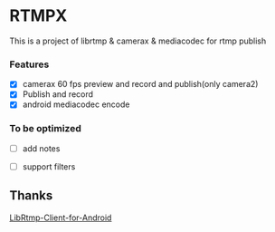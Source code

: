 # RTMPX


This is a project of librtmp & camerax & mediacodec for rtmp publish


### Features
- [x] camerax 60 fps preview and record and publish(only camera2)
- [x] Publish and record
- [x] android mediacodec encode

### To be optimized
- [ ] add notes
- [ ] support filters










## Thanks
[LibRtmp-Client-for-Android][1]

[1]: https://github.com/ant-media/LibRtmp-Client-for-Android

